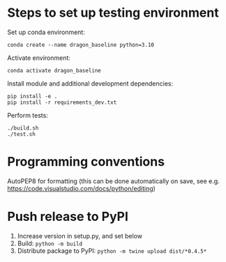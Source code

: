 # Steps to set up testing environment
Set up conda environment:

```
conda create --name dragon_baseline python=3.10
```

Activate environment:

```
conda activate dragon_baseline
```

Install module and additional development dependencies:

```
pip install -e .
pip install -r requirements_dev.txt
```

Perform tests:

```
./build.sh
./test.sh
```

# Programming conventions
AutoPEP8 for formatting (this can be done automatically on save, see e.g. https://code.visualstudio.com/docs/python/editing)

# Push release to PyPI
1. Increase version in setup.py, and set below
2. Build: `python -m build`
3. Distribute package to PyPI: `python -m twine upload dist/*0.4.5*`
